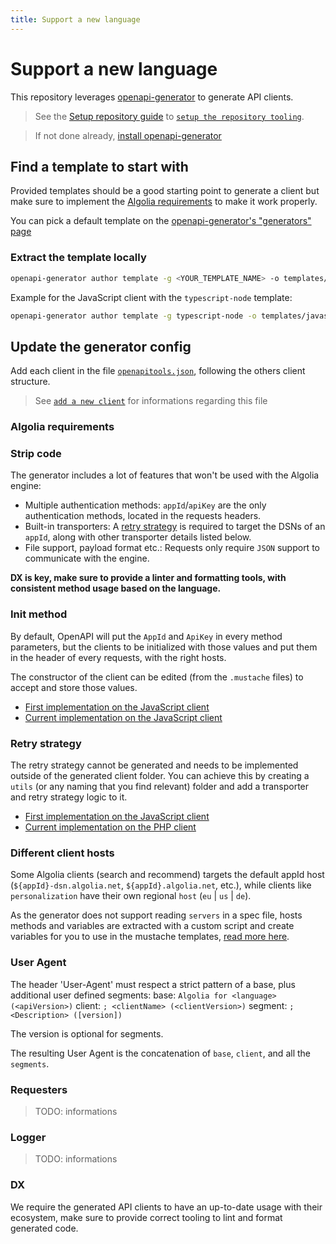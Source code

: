 ```yaml
---
title: Support a new language
---
```


# Support a new language

This repository leverages [openapi-generator](https://openapi-generator.tech/) to generate API clients.

> See the [Setup repository guide](/docs/setupRepository) to [`setup the repository tooling`](/docs/setupRepository#setup-the-repository-tooling).

> If not done already, [install openapi-generator](https://openapi-generator.tech/docs/installation/)

## Find a template to start with

Provided templates should be a good starting point to generate a client but make sure to implement the [Algolia requirements](#algolia-requirements) to make it work properly.

You can pick a default template on the [openapi-generator's "generators" page](https://openapi-generator.tech/docs/generators)

### Extract the template locally

```bash
openapi-generator author template -g <YOUR_TEMPLATE_NAME> -o templates/<YOUR_API_CLIENT_NAME>
```

Example for the JavaScript client with the `typescript-node` template:

```bash
openapi-generator author template -g typescript-node -o templates/javascript/
```

## Update the generator config

Add each client in the file [`openapitools.json`](https://github.com/algolia/api-clients-automation/blob/main/openapitools.json), following the others client structure.

> See [`add a new client`](/docs/addNewClient) for informations regarding this file

### Algolia requirements

### Strip code

The generator includes a lot of features that won't be used with the Algolia engine:

- Multiple authentication methods: `appId`/`apiKey` are the only authentication methods, located in the requests headers.
- Built-in transporters: A [retry strategy](#retry-strategy) is required to target the DSNs of an `appId`, along with other transporter details listed below.
- File support, payload format etc.: Requests only require `JSON` support to communicate with the engine.

**DX is key, make sure to provide a linter and formatting tools, with consistent method usage based on the language.**

### Init method

By default, OpenAPI will put the `AppId` and `ApiKey` in every method parameters, but the clients to be initialized with those values and put them in the header of every requests, with the right hosts.

The constructor of the client can be edited (from the `.mustache` files) to accept and store those values.

- [First implementation on the JavaScript client](https://github.com/algolia/api-clients-automation/pull/7)
- [Current implementation on the JavaScript client](https://github.com/algolia/api-clients-automation/blob/main/clients/algoliasearch-client-javascript/packages/client-search/src/searchApi.ts#L110-L125)

### Retry strategy

The retry strategy cannot be generated and needs to be implemented outside of the generated client folder. You can achieve this by creating a `utils` (or any naming that you find relevant) folder and add a transporter and retry strategy logic to it.

- [First implementation on the JavaScript client](https://github.com/algolia/api-clients-automation/pull/9)
- [Current implementation on the PHP client](https://github.com/algolia/api-clients-automation/tree/main/clients/algoliasearch-client-php/lib/RetryStrategy)

### Different client hosts

Some Algolia clients (search and recommend) targets the default appId host (`${appId}-dsn.algolia.net`, `${appId}.algolia.net`, etc.), while clients like `personalization` have their own regional `host` (`eu` | `us` | `de`).

As the generator does not support reading `servers` in a spec file, hosts methods and variables are extracted with a custom script and create variables for you to use in the mustache templates, [read more here](/docs/addNewClient#generators).

### User Agent

The header 'User-Agent' must respect a strict pattern of a base, plus additional user defined segments:
base: `Algolia for <language> (<apiVersion>)`
client: `; <clientName> (<clientVersion>)`
segment: `; <Description> ([version])`

The version is optional for segments.

The resulting User Agent is the concatenation of `base`, `client`, and all the `segments`.

### Requesters

> TODO: informations

### Logger

> TODO: informations

### **DX**

We require the generated API clients to have an up-to-date usage with their ecosystem, make sure to provide correct tooling to lint and format generated code.
